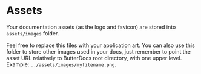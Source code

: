# Assets
Your documentation assets (as the logo and favicon) are stored into `assets/images` folder.

Feel free to replace this files with your application art. You can also use this folder to store other images used in your docs, just remember to point the asset URL relatively to ButterDocs root directory, with one upper level. Example: `../assets/images/myfilename.png`.